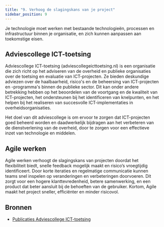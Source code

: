 ```yaml
---
title: "9. Verhoog de slagingskans van je project"
sidebar_position: 9
---
```


Je technologie moet werken met bestaande technologieën, processen en infrastructuur binnen je organisatie, en zich kunnen aanpassen aan toekomstige eisen.

## Adviescollege ICT-toetsing

Adviescollege ICT-toetsing (adviescollegeicttoetsing.nl) is een organisatie die zich richt op het adviseren van de overheid en publieke organisaties over de toetsing en evaluatie van ICT-projecten. Ze bieden deskundige adviezen over de haalbaarheid, risico's en de beheersing van ICT-projecten en -programma's binnen de publieke sector. Dit kan onder andere betrekking hebben op het beoordelen van de voortgang en de kwaliteit van ICT-projecten, het ondersteunen bij het identificeren van knelpunten, en het helpen bij het realiseren van succesvolle ICT-implementaties in overheidsorganisaties.

Het doel van dit adviescollege is om ervoor te zorgen dat ICT-projecten goed beheerd worden en daadwerkelijk bijdragen aan het verbeteren van de dienstverlening van de overheid, door te zorgen voor een effectieve inzet van technologie en middelen.

## Agile werken

Agile werken verhoogt de slagingskans van projecten doordat het flexibiliteit biedt, snelle feedback mogelijk maakt en risico’s vroegtijdig identificeert. Door korte iteraties en regelmatige communicatie kunnen teams snel inspelen op veranderingen en verbeteringen doorvoeren. Dit zorgt voor een hogere klanttevredenheid, betere samenwerking, en een product dat beter aansluit bij de behoeften van de gebruiker. Kortom, Agile maakt het project sneller, efficiënter en minder risicovol.

## Bronnen

- [Publicaties Adviescollege ICT-toetsing](https://www.adviescollegeicttoetsing.nl/publicaties)
